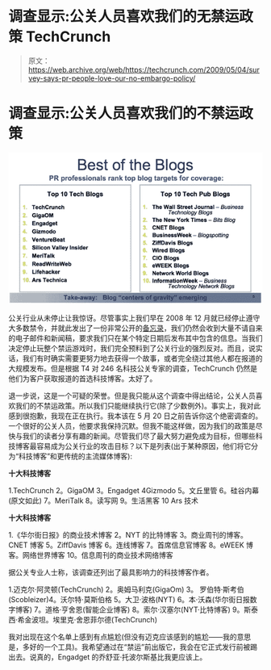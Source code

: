 # 调查显示:公关人员喜欢我们的无禁运政策 TechCrunch

> 原文：<https://web.archive.org/web/https://techcrunch.com/2009/05/04/survey-says-pr-people-love-our-no-embargo-policy/>

# 调查显示:公关人员喜欢我们的不禁运政策

![](img/60e97628a7d6f1b42466df0797cd4e74.png)

公关行业从未停止让我惊讶。尽管事实上我们早在 2008 年 12 月就已经停止遵守大多数禁令，并就此发出了一份非常公开的[备忘录](https://web.archive.org/web/20221006005041/http://www.beta.techcrunch.com/2008/12/17/death-to-the-embargo/)，我们仍然会收到大量不请自来的电子邮件和新闻稿，要求我们只在某个特定日期后发布其中包含的信息。当我们决定停止玩整个禁运游戏时，我们完全预料到了公关行业的强烈反对。而且，说实话，我们有时确实需要更努力地去获得一个故事，或者完全绕过其他人都在报道的大规模发布。但是根据 T4 对 246 名科技公关专家的调查，TechCrunch 仍然是他们为客户获取报道的首选科技博客。太好了。

退一步说，这是一个可疑的荣誉。但是我只能从这个调查中得出结论，公关人员喜欢我们的不禁运政策。所以我们只能继续执行它(除了少数例外)。事实上，我对此感到很抱歉，我现在正在执行。我本该在 5 月 20 日之前告诉你这个绝密调查的。一个很好的公关人员，他要求我保持沉默。但我不能这样做，因为我们的政策是尽快与我们的读者分享有趣的新闻。尽管我们尽了最大努力避免成为目标，但哪些科技博客最容易成为公关行业的攻击目标？以下是列表(出于某种原因，他们将它分为“科技博客”和更传统的主流媒体博客):

**十大科技博客**

1.TechCrunch
2。GigaOM
3。Engadget
4Gizmodo
5。文丘里管
6。硅谷内幕(原文如此)
7。MeriTalk
8。读写网
9。生活黑客
10 Ars 技术

**十大科技博客**

1.《华尔街日报》的商业技术博客
2。NYT 的比特博客
3。商业周刊的博客。CNET 博客
5。ZiffDavis 博客
6。连线博客
7。首席信息官博客
8。eWEEK 博客。网络世界博客
10。信息周刊的商业技术网络博客

据公关专业人士称，该调查还列出了最具影响力的科技博客作者。

1.迈克尔·阿灵顿(TechCrunch)
2。奥姆马利克(GigaOm)
3。
罗伯特·斯考伯(Scobleizer)4。沃尔特·莫斯伯格
5。大卫·波格(NYT)
6。本·沃森(华尔街日报数字博客)
7。道格·亨舍恩(智能企业博客)
8。索尔·汉塞尔(NYT·比特博客)
9。斯泰西·希金波坦。埃里克·舍恩菲尔德(TechCrunch)

我对出现在这个名单上感到有点尴尬(但没有迈克应该感到的尴尬——我的意思是，多好的一个工具)。我希望通过在“禁运”前出版它，我会在它正式发行前被踢出去。说真的，Engadget 的乔舒亚·托波尔斯基比我更应该上。